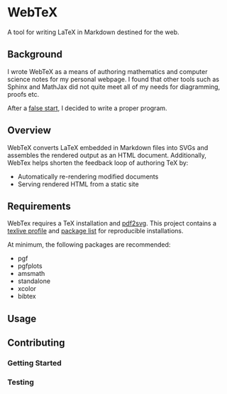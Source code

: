 # WebTeX

A tool for writing LaTeX in Markdown destined for the web.

## Background

I wrote WebTeX as a means of authoring mathematics and computer science notes
for my personal webpage. I found that other tools such as Sphinx and MathJax
did not quite meet all of my needs for diagramming, proofs etc.

After a [false start](https://github.com/BeautifulTovarisch/texxen), I decided
to write a proper program.

## Overview

WebTeX converts LaTeX embedded in Markdown files into SVGs and assembles the 
rendered output as an HTML document. Additionally, WebTex helps shorten the
feedback loop of authoring TeX by:

- Automatically re-rendering modified documents
- Serving rendered HTML from a static site

## Requirements

WebTex requires a TeX installation and [pdf2svg](https://github.com/dawbarton/pdf2svg). 
This project contains a [texlive profile](./texlive.profile) and [package list](./texlive.packages)
for reproducible installations.

At minimum, the following packages are recommended:

- pgf 
- pgfplots 
- amsmath 
- standalone 
- xcolor 
- bibtex

## Usage

## Contributing

### Getting Started

### Testing

